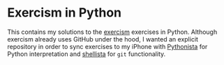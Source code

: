 # Exercism in Python

This contains my solutions to the [exercism](http://exercism.io) exercises in Python. Although exercism already uses GitHub under the hood, I wanted an explicit repository in order to sync exercises to my iPhone with [Pythonista](http://omz-software.com/pythonista/) for Python interpretation and [shellista](https://github.com/transistor1/shellista) for `git` functionality.
